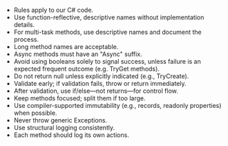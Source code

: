 - Rules apply to our C# code.
- Use function-reflective, descriptive names without implementation details.
- For multi-task methods, use descriptive names and document the process.
- Long method names are acceptable.
- Async methods must have an "Async" suffix.
- Avoid using booleans solely to signal success, unless failure is an expected frequent outcome (e.g. TryGet methods).
- Do not return null unless explicitly indicated (e.g., TryCreate).
- Validate early; if validation fails, throw or return immediately.
- After validation, use if/else—not returns—for control flow.
- Keep methods focused; split them if too large.
- Use compiler-supported immutability (e.g., records, readonly properties) when possible.
- Never throw generic Exceptions.
- Use structural logging consistently.
- Each method should log its own actions.
